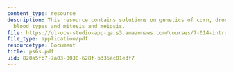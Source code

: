 ```yaml
---
content_type: resource
description: This resource contains solutions on genetics of corn, drosophila melanogaster,
  blood types and mitosis and meiosis.
file: https://ol-ocw-studio-app-qa.s3.amazonaws.com/courses/7-014-introductory-biology-spring-2005/820a5fb77a030038628fb335ac81e3f7_ps6s.pdf
file_type: application/pdf
resourcetype: Document
title: ps6s.pdf
uid: 820a5fb7-7a03-0038-628f-b335ac81e3f7
---
```


